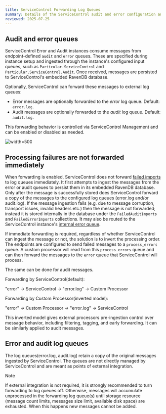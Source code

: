 ```yaml
---
title: ServiceControl Forwarding Log Queues
summary: Details of the ServiceControl audit and error configuration and forwarding behavior
reviewed: 2025-07-25
---
```


## Audit and error queues

ServiceControl Error and Audit instances consume messages from endpoint-defined `audit` and `error` queues. These are specified during instance setup and ingested through the instance's configured input queues, such as `Particular.ServiceControl` and `Particular.ServiceControl.Audit`. Once received, messages are persisted to ServiceControl's embedded RavenDB database.

Optionally, ServiceControl can forward these messages to external log queues:

* Error messages are optionally forwarded to the _error_ log queue. Default: `error.log`.
* Audit messages are optionally forwarded to the _audit_ log queue. Default: `audit.log`.

This forwarding behavior is controlled via ServiceControl Management and can be enabled or disabled as needed.

![](managementutil-queueconfig.png 'width=500')

## Processing failures are not forwarded immediately

When forwarding is enabled, ServiceControl does not forward [failed imports](/servicecontrol/import-failed-messages.md) to log queues immediately. It first attempts to ingest the messages from the error or audit queues to persist them in its embedded RavenDB database. Only after the message is successfully stored does ServiceControl forward a copy of the messages to the configured log queues (error.log and/or audit.log). If the message ingestion fails (e.g. due to message corruption, transport issues, invalid headers etc.) then the message is not forwarded; instead it is stored internally in the database under the `FailedAuditImports` and `FailedErrorImports` collections. It may also be routed to the ServiceControl instance's [internal error queue](/servicecontrol/queues.md#error-instance-error-queue).

If immediate forwarding is required, regardless of whether ServiceControl can ingest the message or not, the solution is to invert the processing order. The endpoints are configured to send failed messages to a `process_errors` queue. A custom processor will read from this `process_errors` queue and can then forward the messages to the `error` queue that ServiceControl will process.

The same can be done for audit messages.

Forwarding by ServiceControl(default):

   "error" -> ServiceControl -> "error.log" -> Custom Processor

Forwarding by Custom Processor(inverted model):

   "error" -> Custom Processor -> "error.log" -> ServiceControl

This inverted model gives external processors pre-ingestion control over message behavior, including filtering, tagging, and early forwarding. It can be similarly applied to audit messages.

## Error and audit log queues

The log queues(error.log, audit.log) retain a copy of the original messages ingested by ServiceControl.
The queues are not directly managed by ServiceControl and are meant as points of external integration.

> [!NOTE]
> If external integration is not required, it is strongly recommended to turn forwarding to log queues off. Otherwise, messages will accumulate unprocessed in the forwarding log queue(s) until storage resource (message count limits, messages size limit, available disk space) are exhausted. When this happens new messages cannot be added.
